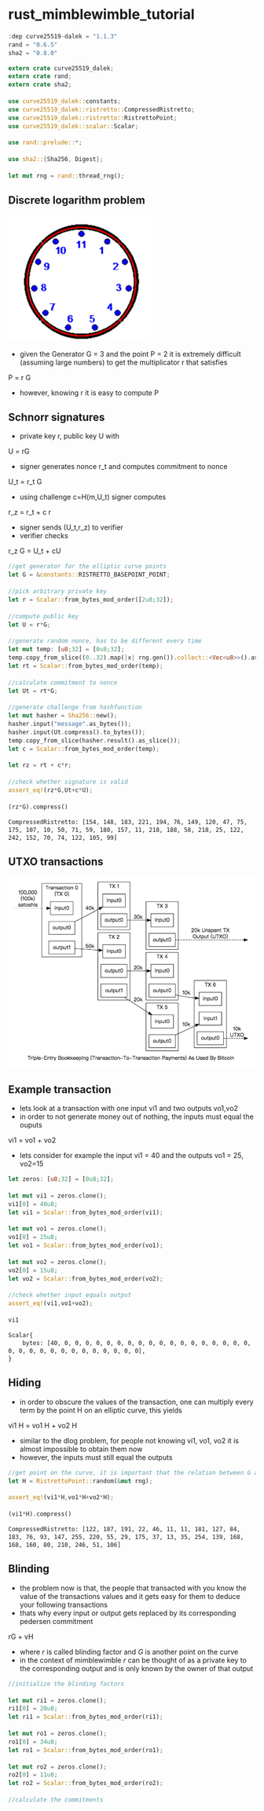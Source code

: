 # rust_mimblewimble_tutorial

```Rust
:dep curve25519-dalek = "1.1.3"
rand = "0.6.5"
sha2 = "0.8.0"
```


```Rust
extern crate curve25519_dalek;
extern crate rand;
extern crate sha2;

use curve25519_dalek::constants;
use curve25519_dalek::ristretto::CompressedRistretto;
use curve25519_dalek::ristretto::RistrettoPoint;
use curve25519_dalek::scalar::Scalar;

use rand::prelude::*;

use sha2::{Sha256, Digest};

let mut rng = rand::thread_rng();
```

## Discrete logarithm problem

![11hrclock](img/11hrclock.png)

- given the Generator G = 3 and the point P = 2 it is extremely difficult (assuming large numbers) to get the multiplicator r that satisfies

P = r G

- however, knowing r it is easy to compute P

## Schnorr signatures

- private key r, public key U with

U = rG

- signer generates nonce r_t and computes commitment to nonce

U_t = r_t G

- using challenge c=H(m,U_t) signer computes

r_z = r_t + c r
- signer sends (U_t,r_z) to verifier
- verifier checks

r_z G = U_t + cU


```Rust
//get generator for the elliptic curve points
let G = &constants::RISTRETTO_BASEPOINT_POINT;

//pick arbitrary private key
let r = Scalar::from_bytes_mod_order([2u8;32]);

//compute public key
let U = r*G;

//generate random nonce, has to be different every time
let mut temp: [u8;32] = [0u8;32];
temp.copy_from_slice((0..32).map(|x| rng.gen()).collect::<Vec<u8>>().as_slice());
let rt = Scalar::from_bytes_mod_order(temp);

//calculate commitment to nonce
let Ut = rt*G;

//generate challenge from hashfunction
let mut hasher = Sha256::new();
hasher.input("message".as_bytes());
hasher.input(Ut.compress().to_bytes());
temp.copy_from_slice(hasher.result().as_slice());
let c = Scalar::from_bytes_mod_order(temp);

let rz = rt + c*r;

//check whether signature is valid
assert_eq!(rz*G,Ut+c*U);

(rz*G).compress()
```




    CompressedRistretto: [154, 148, 183, 221, 194, 76, 149, 120, 47, 75, 175, 107, 10, 50, 71, 59, 180, 157, 11, 218, 188, 58, 218, 25, 122, 242, 152, 70, 74, 122, 105, 99]



## UTXO transactions

![img](img/utxo.png)

## Example transaction

- lets look at a transaction with one input vi1 and two outputs vo1,vo2
- in order to not generate money out of nothing, the inputs must equal the ouputs

vi1 = vo1 + vo2
- lets consider for example the input vi1 = 40 and the outputs vo1 = 25, vo2=15


```Rust
let zeros: [u8;32] = [0u8;32];

let mut vi1 = zeros.clone();
vi1[0] = 40u8;
let vi1 = Scalar::from_bytes_mod_order(vi1);

let mut vo1 = zeros.clone();
vo1[0] = 25u8;
let vo1 = Scalar::from_bytes_mod_order(vo1);

let mut vo2 = zeros.clone();
vo2[0] = 15u8;
let vo2 = Scalar::from_bytes_mod_order(vo2);

//check whether input equals output
assert_eq!(vi1,vo1+vo2);

vi1
```




    Scalar{
    	bytes: [40, 0, 0, 0, 0, 0, 0, 0, 0, 0, 0, 0, 0, 0, 0, 0, 0, 0, 0, 0, 0, 0, 0, 0, 0, 0, 0, 0, 0, 0, 0, 0],
    }



## Hiding

- in order to obscure the values of the transaction, one can multiply every term by the point H on an elliptic curve, this yields

vi1 H = vo1 H + vo2 H
- similar to the dlog problem, for people not knowing vi1, vo1, vo2 it is almost impossible to obtain them now
- however, the inputs must still equal the outputs


```Rust
//get point on the curve, it is important that the relation between G and H is unknown
let H = RistrettoPoint::random(&mut rng);

assert_eq!(vi1*H,vo1*H+vo2*H);

(vi1*H).compress()
```




    CompressedRistretto: [122, 187, 191, 22, 46, 11, 11, 181, 127, 84, 183, 76, 93, 147, 255, 220, 55, 29, 175, 37, 13, 35, 254, 139, 168, 168, 160, 80, 210, 246, 51, 106]



## Blinding

- the problem now is that, the people that transacted with you know the value of the transactions values and it gets easy for them to deduce your following transactions
- thats why every input or output gets replaced by its corresponding pedersen commitment

rG + vH

- where $r$ is called blinding factor and $G$ is another point on the curve
- in the context of mimblewimble $r$ can be thought of as a private key to the corresponding output and is only known by the owner of that output


```Rust
//initialize the blinding factors

let mut ri1 = zeros.clone();
ri1[0] = 20u8;
let ri1 = Scalar::from_bytes_mod_order(ri1);

let mut ro1 = zeros.clone();
ro1[0] = 34u8;
let ro1 = Scalar::from_bytes_mod_order(ro1);

let mut ro2 = zeros.clone();
ro2[0] = 11u8;
let ro2 = Scalar::from_bytes_mod_order(ro2);

//calculate the commitments


```
